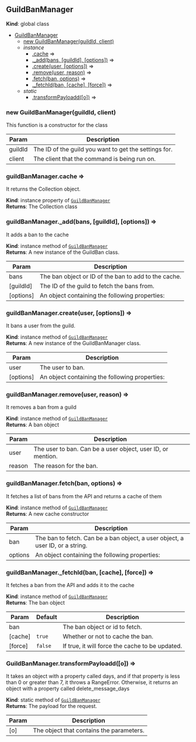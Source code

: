 <a name="GuildBanManager"></a>

## GuildBanManager
**Kind**: global class  

* [GuildBanManager](#GuildBanManager)
    * [new GuildBanManager(guildId, client)](#new_GuildBanManager_new)
    * _instance_
        * [.cache](#GuildBanManager+cache) ⇒
        * [._add(bans, [guildId], [options])](#GuildBanManager+_add) ⇒
        * [.create(user, [options])](#GuildBanManager+create) ⇒
        * [.remove(user, reason)](#GuildBanManager+remove) ⇒
        * [.fetch(ban, options)](#GuildBanManager+fetch) ⇒
        * [._fetchId(ban, [cache], [force])](#GuildBanManager+_fetchId) ⇒
    * _static_
        * [.transformPayloadd([o])](#GuildBanManager.transformPayloadd) ⇒

<a name="new_GuildBanManager_new"></a>

### new GuildBanManager(guildId, client)
This function is a constructor for the class


| Param | Description |
| --- | --- |
| guildId | The ID of the guild you want to get the settings for. |
| client | The client that the command is being run on. |

<a name="GuildBanManager+cache"></a>

### guildBanManager.cache ⇒
It returns the Collection object.

**Kind**: instance property of [<code>GuildBanManager</code>](#GuildBanManager)  
**Returns**: The Collection class  
<a name="GuildBanManager+_add"></a>

### guildBanManager.\_add(bans, [guildId], [options]) ⇒
It adds a ban to the cache

**Kind**: instance method of [<code>GuildBanManager</code>](#GuildBanManager)  
**Returns**: A new instance of the GuildBan class.  

| Param | Description |
| --- | --- |
| bans | The ban object or ID of the ban to add to the cache. |
| [guildId] | The ID of the guild to fetch the bans from. |
| [options] | An object containing the following properties: |

<a name="GuildBanManager+create"></a>

### guildBanManager.create(user, [options]) ⇒
It bans a user from the guild.

**Kind**: instance method of [<code>GuildBanManager</code>](#GuildBanManager)  
**Returns**: A new instance of the GuildBanManager class.  

| Param | Description |
| --- | --- |
| user | The user to ban. |
| [options] | An object containing the following properties: |

<a name="GuildBanManager+remove"></a>

### guildBanManager.remove(user, reason) ⇒
It removes a ban from a guild

**Kind**: instance method of [<code>GuildBanManager</code>](#GuildBanManager)  
**Returns**: A ban object  

| Param | Description |
| --- | --- |
| user | The user to ban. Can be a user object, user ID, or mention. |
| reason | The reason for the ban. |

<a name="GuildBanManager+fetch"></a>

### guildBanManager.fetch(ban, options) ⇒
It fetches a list of bans from the API and returns a cache of them

**Kind**: instance method of [<code>GuildBanManager</code>](#GuildBanManager)  
**Returns**: A new cache constructor  

| Param | Description |
| --- | --- |
| ban | The ban to fetch. Can be a ban object, a user object, a user ID, or a string. |
| options | An object containing the following properties: |

<a name="GuildBanManager+_fetchId"></a>

### guildBanManager.\_fetchId(ban, [cache], [force]) ⇒
It fetches a ban from the API and adds it to the cache

**Kind**: instance method of [<code>GuildBanManager</code>](#GuildBanManager)  
**Returns**: The ban object  

| Param | Default | Description |
| --- | --- | --- |
| ban |  | The ban object or id to fetch. |
| [cache] | <code>true</code> | Whether or not to cache the ban. |
| [force] | <code>false</code> | If true, it will force the cache to be updated. |

<a name="GuildBanManager.transformPayloadd"></a>

### GuildBanManager.transformPayloadd([o]) ⇒
It takes an object with a property called days, and if that property is less than 0 or greaterthan 7, it throws a RangeError. Otherwise, it returns an object with a property calleddelete_message_days

**Kind**: static method of [<code>GuildBanManager</code>](#GuildBanManager)  
**Returns**: The payload for the request.  

| Param | Description |
| --- | --- |
| [o] | The object that contains the parameters. |

